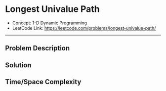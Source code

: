 # Longest Univalue Path

- Concept: 1-D Dynamic Programming
- LeetCode Link: https://leetcode.com/problems/longest-univalue-path/

---

## Problem Description

## Solution

## Time/Space Complexity

